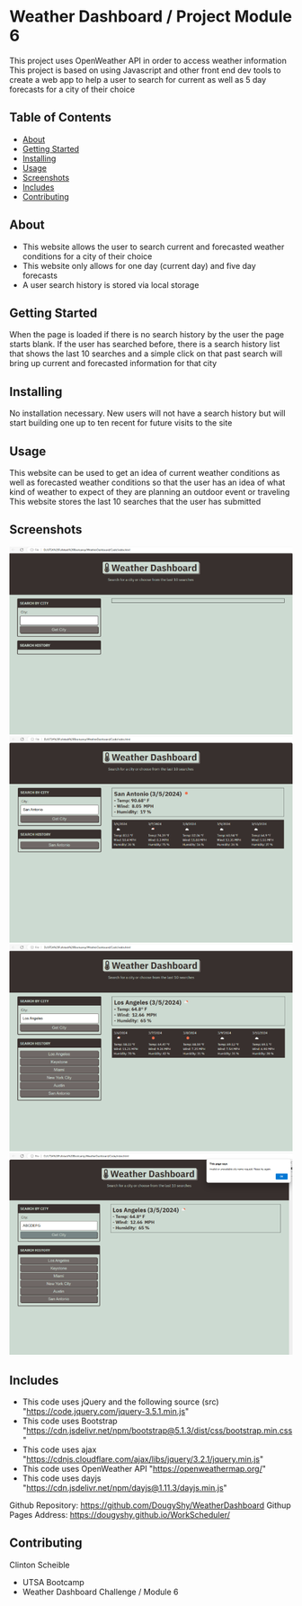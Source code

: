 # Weather Dashboard / Project Module 6

This project uses OpenWeather API in order to access weather information
This project is based on using Javascript and other front end dev tools to create a web app to help a user to search for current as well as 5 day forecasts for a city of their choice

## Table of Contents

- [About](#about)
- [Getting Started](#getting_started)
- [Installing](#installing)
- [Usage](#usage)
- [Screenshots](#screenshots)
- [Includes](#includes)
- [Contributing](#contributing)

## About

 - This website allows the user to search current and forecasted weather conditions for a city of their choice
 - This website only allows for one day (current day) and five day forecasts
 - A user search history is stored via local storage

## Getting Started

When the page is loaded if there is no search history by the user the page starts blank.
If the user has searched before, there is a search history list that shows the last 10 searches and a simple click on that past search will bring up current and forecasted information for that city 

## Installing

No installation necessary.
New users will not have a search history but will start building one up to ten recent for future visits to the site

## Usage

This website can be used to get an idea of current weather conditions as well as forecasted weather conditions so that the user has an idea of what kind of weather to expect of they are planning an outdoor event or traveling
This website stores the last 10 searches that the user has submitted

## Screenshots

!["no history"](Code/assets/screenshots/weatherDashboardNoHistory.png)
!["first search"](Code/assets/screenshots/weatherDashboardFirstSearch.png)
!["yes history"](Code/assets/screenshots/weatherDashboardYesHistory.png)
!["invalid choice"](Code/assets/screenshots/weatherDashboardInvalidCity.png)

## Includes

 - This code uses jQuery and the following source (src) "https://code.jquery.com/jquery-3.5.1.min.js"
 - This code uses Bootstrap "https://cdn.jsdelivr.net/npm/bootstrap@5.1.3/dist/css/bootstrap.min.css"
 - This code uses ajax "https://cdnjs.cloudflare.com/ajax/libs/jquery/3.2.1/jquery.min.js"
 - This code uses OpenWeather API "https://openweathermap.org/"
 - This code uses dayjs "https://cdn.jsdelivr.net/npm/dayjs@1.11.3/dayjs.min.js"

Github Repository: https://github.com/DougyShy/WeatherDashboard
Githup Pages Address: https://dougyshy.github.io/WorkScheduler/

## Contributing

Clinton Scheible
- UTSA Bootcamp
- Weather Dashboard Challenge / Module 6


